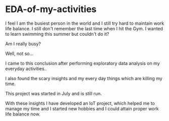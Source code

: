 # EDA-of-my-activities

I feel I am the busiest person in the world and I still try hard to maintain work life balance. I still don't remember the last time when I hit the Gym. I wanted to learn swimming this summer but couldn't do it?

Am I really busy?

Well, not so...

I came to this conclusion after performing exploratory data analysis on my everyday activities..

I also found the scary insights and my every day things which are killing my time.

This project was started in July and is still run.

With these insights I have developed an IoT project, which helped me to manage my time and I started new hobbies and I could attain proper work life balance now.
